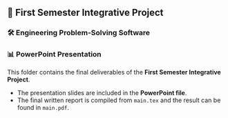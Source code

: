 ## 🧩 First Semester Integrative Project  
### 🛠️ Engineering Problem-Solving Software  
### 📊 PowerPoint Presentation  

This folder contains the final deliverables of the **First Semester Integrative Project**.

- The presentation slides are included in the **PowerPoint file**.
- The final written report is compiled from `main.tex` and the result can be found in `main.pdf`.
